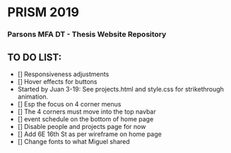 # PRISM 2019
### Parsons MFA DT - Thesis Website Repository

## TO DO LIST:

- [] Responsiveness adjustments
- [] Hover effects for buttons
- Started by Juan 3-19: See projects.html and style.css for strikethrough animation.
- [] Esp the focus on 4 corner menus
- [] The 4 corners must move into the top navbar
- [] event schedule on the bottom of home page
- [] Disable people and projects page for now
- [] Add 6E 16th St as per wireframe on home page
- [] Change fonts to what Miguel shared


